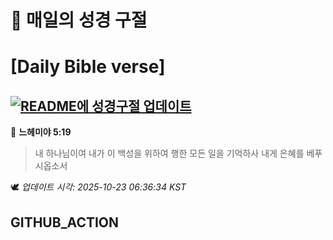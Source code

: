 # 🙏 매일의 성경 구절
# [Daily Bible verse]
## [![README에 성경구절 업데이트](https://github.com/DONGSUKA/first_test/actions/workflows/update-readme-bible.yml/badge.svg)](https://github.com/DONGSUKA/first_test/actions/workflows/update-readme-bible.yml)
<!-- START_BIBLE_VERSE -->
📖 **느헤미야 5:19**
> 내 하나님이여 내가 이 백성을 위하여 행한 모든 일을 기억하사 내게 은혜를 베푸시옵소서

🕊️ _업데이트 시각: 2025-10-23 06:36:34 KST_
  <!-- END_BIBLE_VERSE -->
## GITHUB_ACTION
